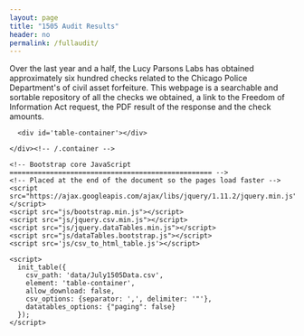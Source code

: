 ```yaml
---
layout: page
title: "1505 Audit Results"
header: no
permalink: /fullaudit/
---
```


Over the last year and a half, the Lucy Parsons Labs has obtained approximately six hundred checks related to the Chicago Police Department's of civil asset forfeiture. This webpage is a searchable and sortable repository of all the checks we obtained, a link to the Freedom of Information Act request, the PDF result of the response and the check amounts. 

      <div id='table-container'></div>

    </div><!-- /.container -->

    <!-- Bootstrap core JavaScript
    ================================================== -->
    <!-- Placed at the end of the document so the pages load faster -->
    <script src="https://ajax.googleapis.com/ajax/libs/jquery/1.11.2/jquery.min.js"></script>
    <script src="js/bootstrap.min.js"></script>
    <script src="js/jquery.csv.min.js"></script>
    <script src="js/jquery.dataTables.min.js"></script>
    <script src="js/dataTables.bootstrap.js"></script>
    <script src='js/csv_to_html_table.js'></script>

    <script>
      init_table({
        csv_path: 'data/July1505Data.csv', 
        element: 'table-container', 
        allow_download: false,
        csv_options: {separator: ',', delimiter: '"'},
        datatables_options: {"paging": false}
      });
    </script>
